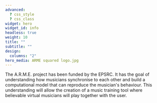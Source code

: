 ```yaml
---
advanced:
  ? css_style
  ? css_class
widget: hero
widget_id: info
headless: true
weight: 10
title: ""
subtitle: ""
design:
  columns: "2"
hero_media: ARME squared logo.jpg
---
```


The A.R.M.E. project has been funded by the EPSRC. It has the goal of understanding how musicians synchronise to each other and build a computational model that can reproduce the musician's behaviour. This understanding will allow the creation of a music training tool where believable virtual musicians will play together with the user.
